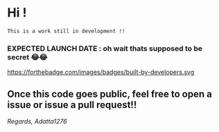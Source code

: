 # Hi !

``` This is a work still in development !! ```





### EXPECTED LAUNCH DATE : oh wait thats supposed to be secret 😂😂 <br>

https://forthebadge.com/images/badges/built-by-developers.svg

## Once this code goes public, feel free to open a issue or issue a pull request!!

*Regards,*
*Adatta1276*





